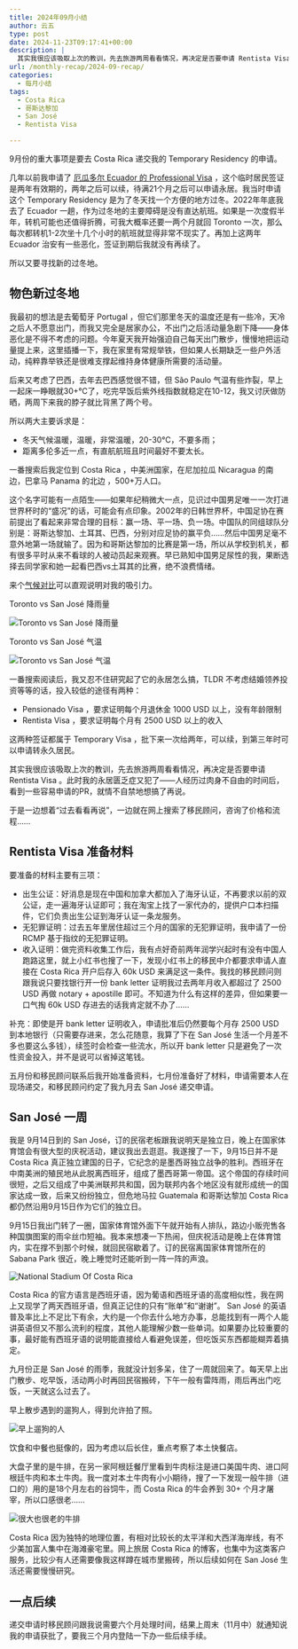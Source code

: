 ```yaml
---
title: 2024年09月小结
author: 云五
type: post
date: 2024-11-23T09:17:41+00:00
description: |
  其实我很应该吸取上次的教训，先去旅游两周看看情况，再决定是否要申请 Rentista Visa 。此时我的永居匮乏症又犯了——人经历过肉身不自由的时间后，看到一些容易申请的PR，就情不自禁地想搞了再说。于是一边想着“过去看看再说”，一边就在网上搜索了移民顾问，咨询了价格和流程……
url: /monthly-recap/2024-09-recap/
categories:
  - 每月小结
tags:
  - Costa Rica
  - 哥斯达黎加
  - San José
  - Rentista Visa

---
```


9月份的重大事项是要去 Costa Rica 递交我的 Temporary Residency 的申请。

几年以前我申请了 [厄瓜多尔 Ecuador 的 Professional Visa](/roam/ecuador-professional-visa-application/) ，这个临时居民签证是两年有效期的，两年之后可以续，待满21个月之后可以申请永居。我当时申请这个 Temporary Residency 是为了冬天找一个方便的地方过冬。2022年年底我去了 Ecuador 一趟，作为过冬地的主要障碍是没有直达航班。如果是一次度假半年，转机可能也还值得折腾，可我大概率还要一两个月就回 Toronto 一次，那么每次都转机1-2次坐十几个小时的航班就显得非常不现实了。再加上这两年 Ecuador 治安有一些恶化，签证到期后我就没有再续了。

所以又要寻找新的过冬地。

## 物色新过冬地

我最初的想法是去葡萄牙 Portugal ，但它们那里冬天的温度还是有一些冷，天冷之后人不愿意出门，而我又完全是居家办公，不出门之后活动量急剧下降——身体恶化是不得不考虑的问题。今年夏天我开始强迫自己每天出门散步，慢慢地把运动量提上来，这里插播一下，我在家里有常规举铁，但如果人长期缺乏一些户外活动，纯粹靠举铁还是很难支撑起维持身体健康所需要的活动量。

后来又考虑了巴西，去年去巴西感觉很不错，但 São Paulo 气温有些炸裂，早上一起床一睁眼就30+°C了，吃完早饭后紫外线指数就稳定在10-12，我又讨厌做防晒，两周下来我的脖子就比背黑了两个号。

所以两大主要诉求是：
- 冬天气候温暖，温暖，非常温暖，20-30°C，不要多雨；
- 距离多伦多近一点，有直航航班且时间最好不要太长。

一番搜索后我定位到 Costa Rica ，中美洲国家，在尼加拉瓜 Nicaragua 的南边，巴拿马 Panama 的北边 ，500+万人口。

这个名字可能有一点陌生——如果年纪稍微大一点，见识过中国男足唯一一次打进世界杯时的“盛况”的话，可能会有点印象。2002年的日韩世界杯，中国足协在赛前提出了看起来非常合理的目标：赢一场、平一场、负一场。中国队的同组球队分别是：哥斯达黎加、土耳其、巴西，分别对应足协的赢平负……然后中国男足毫不意外地第一场就输了。因为和哥斯达黎加的比赛是第一场，所以从学校到机关，都有很多平时从来不看球的人被动员起来观赛。早已熟知中国男足尿性的我，果断选择去同学家和她一起看巴西vs土耳其的比赛，绝不浪费情绪。

来个[气候对比](https://weatherspark.com/compare/y/19863~15463/Comparison-of-the-Average-Weather-in-Toronto-and-San-Jos%C3%A9)可以直观说明对我的吸引力。

Toronto vs San José 降雨量

![Toronto vs San José 降雨量](https://media.go5.dev/go5media/media_attachments/files/113/534/170/607/442/157/original/05140dca796572ed.png)


Toronto vs San José 气温

![Toronto vs San José 气温](https://media.go5.dev/go5media/media_attachments/files/113/534/170/621/517/893/original/6d39b4a04869f6b4.png)


一番搜索阅读后，我又忍不住研究起了它的永居怎么搞，TLDR 不考虑结婚领养投资等等的话，投入较低的途径有两种：
 
- Pensionado Visa ，要求证明每个月退休金 1000 USD 以上，没有年龄限制
- Rentista Visa ，要求证明每个月有 2500 USD 以上的收入

这两种签证都属于 Temporary Visa ，批下来一次给两年，可以续，到第三年时可以申请转永久居民。

其实我很应该吸取上次的教训，先去旅游两周看看情况，再决定是否要申请 Rentista Visa 。此时我的永居匮乏症又犯了——人经历过肉身不自由的时间后，看到一些容易申请的PR，就情不自禁地想搞了再说。

于是一边想着“过去看看再说”，一边就在网上搜索了移民顾问，咨询了价格和流程……


## Rentista Visa 准备材料

要准备的材料主要有三项：

- 出生公证：好消息是现在中国和加拿大都加入了海牙认证，不再要求以前的双公证，走一遍海牙认证即可；我在淘宝上找了一家代办的，提供户口本扫描件，它们负责出生公证到海牙认证一条龙服务。
- 无犯罪证明：过去五年里居住超过三个月的国家的无犯罪证明，我申请了一份 RCMP 基于指纹的无犯罪证明。
- 收入证明：做完资料收集工作后，我有点好奇前两年润学兴起时有没有中国人跑路这里，就上小红书也搜了一下，发现小红书上的移民中介都要求申请人直接在 Costa Rica 开户后存入 60k USD 来满足这一条件。我找的移民顾问则跟我说只要找银行开一份 bank letter 证明我过去两年月收入都超过了 2500 USD 再做 notary + apostille 即可。不知道为什么有这样的差异，但如果要一口气掏 60k USD 存进去的话我肯定就不办了……

补充：即使是开 bank letter 证明收入，申请批准后仍然要每个月存 2500 USD 到本地银行（只需要存进来，怎么花随意，我算了下在 San José 生活一个月差不多也要这么多钱），续签时会检查一些流水，所以开 bank letter 只是避免了一次性资金投入，并不是说可以省掉这笔钱。

五月份和移民顾问联系后我开始准备资料，七月份准备好了材料，申请需要本人在现场递交，和移民顾问约定了我九月去 San José 递交申请。

## San José 一周

我是 9月14日到的 San José，订的民宿老板跟我说明天是独立日，晚上在国家体育馆会有很大型的庆祝活动，建议我出去逛逛。我遂搜了一下，9月15日并不是 Costa Rica 真正独立建国的日子，它纪念的是墨西哥独立战争的胜利。西班牙在中南美洲的殖民地从此脱离西班牙，组成了墨西哥第一帝国。这个帝国的存续时间很短，之后又组成了中美洲联邦共和国，因为联邦内各个地区没有就形成统一的国家达成一致，后来又纷纷独立，但危地马拉 Guatemala 和哥斯达黎加 Costa Rica 都仍然沿用9月15日作为它们的独立日。

9月15日我出门转了一圈，国家体育馆外面下午就开始有人排队，路边小贩兜售各种国旗图案的雨伞丝巾短袖。我本来想凑一下热闹，但庆祝活动是晚上在体育馆内，实在撑不到那个时候，就回民宿歇着了。订的民宿离国家体育馆所在的 Sabana Park 很近，晚上睡觉时还能听到一阵一阵的声浪。

![National Stadium Of Costa Rica](https://media.go5.dev/go5media/media_attachments/files/113/534/195/244/033/682/original/bb4157ccb69bdfea.jpg)


Costa Rica 的官方语言是西班牙语，因为葡语和西班牙语的高度相似性，我在网上又现学了两天西班牙语，但真正记住的只有“账单”和“谢谢”。 San José 的英语普及率比上不足比下有余，大约是一个你去什么地方办事，总能找到有一两个人能讲英语但又不那么流利的程度，其他人能理解少数一些单词。如果要办比较重要的事，最好能有西班牙语的说明能直接给人看避免误差，但吃饭买东西都能糊弄着搞定。

九月份正是 San José 的雨季，我就没计划多呆，住了一周就回来了。每天早上出门散步、吃早饭，活动两小时再回民宿搬砖，下午一般有雷阵雨，雨后再出门吃饭，一天就这么过去了。

早上散步遇到的遛狗人，得到允许拍了照。

![早上遛狗的人](https://media.go5.dev/go5media/media_attachments/files/113/534/198/567/772/744/original/1b48fc6ca8bd8ff8.jpg)

饮食和中餐也挺像的，因为考虑以后长住，重点考察了本土快餐店。

大盘子里的是牛排，在另一家阿根廷餐厅里看到牛肉标注是进口美国牛肉、进口阿根廷牛肉和本土牛肉。我一度对本土牛肉有小小期待，搜了一下发现一般牛排（进口的）用的是18个月左右的谷饲牛，而 Costa Rica 的牛会养到 30+ 个月才屠宰，所以口感很老……

![很大也很老的牛排](https://media.go5.dev/go5media/media_attachments/files/113/534/204/934/140/698/original/a1afc5368f6cfbb9.jpg)

Costa Rica 因为独特的地理位置，有相对比较长的太平洋和大西洋海岸线，有不少美加富人集中在海滩豪宅里。网上旅居 Costa Rica 的博客，也集中为这类客户服务，比较少有人还需要像我这样蹲在城市里搬砖，所以后续如何在 San José 生活还需要慢慢研究。


## 一点后续

递交申请时移民顾问跟我说需要六个月处理时间，结果上周末（11月中）就通知说我的申请获批了，要我三个月内登陆一下办一些后续手续。



